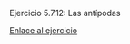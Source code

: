 Ejercicio 5.7.12: Las antípodas

<a href="http://reysam93.github.io/X-Nav-5.7.12-Antipodas/">Enlace al ejercicio</a>
